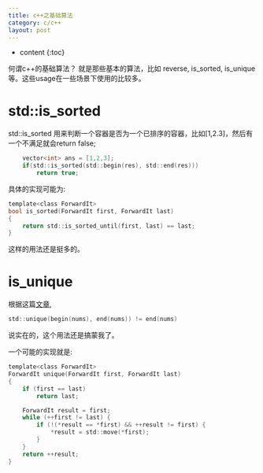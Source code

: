 ```yaml
---
title: c++之基础算法
category: c/c++
layout: post
---
```

* content
{:toc}


何谓c++的基础算法？ 就是那些基本的算法，比如  reverse, is_sorted, is_unique等。这些usage在一些场景下使用的比较多。

# std::is_sorted
std::is_sorted 用来判断一个容器是否为一个已排序的容器，比如[1,2.3]，然后有一个不满足就会return false;

```c
    vector<int> ans = [1,2,3];
    if(std::is_sorted(std::begin(res), std::end(res)))
        return true;
```
具体的实现可能为:
```c
template<class ForwardIt>
bool is_sorted(ForwardIt first, ForwardIt last)
{
    return std::is_sorted_until(first, last) == last;
}
```
这样的用法还是挺多的。

# is_unique

根据这篇[文章](https://www.zhihu.com/question/281081474),

```c
std::unique(begin(nums), end(nums)) != end(nums)
```
说实在的，这个用法还是搞蒙我了。

一个可能的实现就是:

```c
template<class ForwardIt>
ForwardIt unique(ForwardIt first, ForwardIt last)
{
    if (first == last)
        return last;

    ForwardIt result = first;
    while (++first != last) {
        if (!(*result == *first) && ++result != first) {
            *result = std::move(*first);
        }
    }
    return ++result;
}
```
